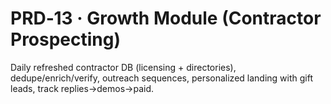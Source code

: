 # PRD‑13 · Growth Module (Contractor Prospecting)

Daily refreshed contractor DB (licensing + directories), dedupe/enrich/verify, outreach sequences,
personalized landing with gift leads, track replies→demos→paid.

